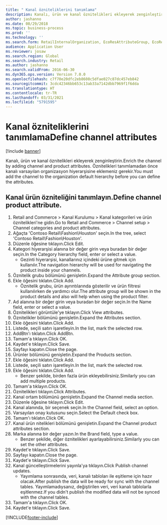 ```yaml
---
title: " Kanal özniteliklerini tanımlama"
description: Kanalı, ürün ve kanal öznitelikleri ekleyerek zenginleştirin.
author: jashanno
ms.date: 08/29/2018
ms.topic: business-process
ms.prod: ''
ms.technology: ''
ms.search.form: RetailInternalOrganization, EcoResAttributeGroup, EcoResAttributeGroupAttribute, RetailAddChannelItems, RetailCatalogProductAttributeValue, RetailMedia
audience: Application User
ms.reviewer: josaw
ms.search.region: Global
ms.search.industry: Retail
ms.author: jashanno
ms.search.validFrom: 2016-06-30
ms.dyn365.ops.version: Version 7.0.0
ms.openlocfilehash: c7f70e20dfc2eb8608c5dfae027c87dc457eb842
ms.sourcegitcommit: 3cdc42346bb653c13ab33a7142dbb7969f1f6dda
ms.translationtype: HT
ms.contentlocale: tr-TR
ms.lasthandoff: 03/31/2021
ms.locfileid: "5791595"
---
```

# <a name="define-channel-attributes"></a><span data-ttu-id="23e00-103"> Kanal özniteliklerini tanımlama</span><span class="sxs-lookup"><span data-stu-id="23e00-103">Define channel attributes</span></span>

[!include [banner](../includes/banner.md)]

<span data-ttu-id="23e00-104">Kanalı, ürün ve kanal öznitelikleri ekleyerek zenginleştirin.</span><span class="sxs-lookup"><span data-stu-id="23e00-104">Enrich the channel by adding channel and product attributes.</span></span> <span data-ttu-id="23e00-105">Öznitelikleri tanımlamadan önce kanalı varsayılan organizasyon hiyerarşisine eklemeniz gerekir.</span><span class="sxs-lookup"><span data-stu-id="23e00-105">You must add the channel to the organization default hierarchy before you can define the attributes.</span></span>


## <a name="define-channel-product-attribute"></a><span data-ttu-id="23e00-106">Kanal ürün özniteliğini tanımlayın.</span><span class="sxs-lookup"><span data-stu-id="23e00-106">Define channel product attribute.</span></span>
1. <span data-ttu-id="23e00-107">Retail and Commerce > Kanal Kurulumu > Kanal kategorileri ve ürün öznitelikleri'ne gidin.</span><span class="sxs-lookup"><span data-stu-id="23e00-107">Go to Retail and Commerce > Channel setup > Channel categories and product attributes.</span></span>
2. <span data-ttu-id="23e00-108">Ağaçta 'Contoso Retail\Fashion\Houston' seçin.</span><span class="sxs-lookup"><span data-stu-id="23e00-108">In the tree, select 'Contoso Retail\Fashion\Houston'.</span></span>
3. <span data-ttu-id="23e00-109">Düzenle öğesine tıklayın.</span><span class="sxs-lookup"><span data-stu-id="23e00-109">Click Edit.</span></span>
4. <span data-ttu-id="23e00-110">Kategori hiyerarşisi alanına bir değer girin veya buradan bir değer seçin.</span><span class="sxs-lookup"><span data-stu-id="23e00-110">In the Category hierarchy field, enter or select a value.</span></span>
    * <span data-ttu-id="23e00-111">Gezinti hiyerarşisi, kanallarınız içindeki ürüne gitmek için kullanılır.</span><span class="sxs-lookup"><span data-stu-id="23e00-111">The navigation hierarchy will be used for navigating the product inside your channels.</span></span>  
5. <span data-ttu-id="23e00-112">Öznitelik grubu bölümünü genişletin.</span><span class="sxs-lookup"><span data-stu-id="23e00-112">Expand the Attribute group section.</span></span>
6. <span data-ttu-id="23e00-113">Ekle öğesini tıklatın.</span><span class="sxs-lookup"><span data-stu-id="23e00-113">Click Add.</span></span>
    * <span data-ttu-id="23e00-114">Öznitelik grubu, ürün ayrıntılarında gösterilir ve ürün filtresi kullanılırken de yardımcı olur.</span><span class="sxs-lookup"><span data-stu-id="23e00-114">The attribute group will be shown in the product details and also will help when using the product filter.</span></span>  
7. <span data-ttu-id="23e00-115">Ad alanına bir değer girin veya buradan bir değer seçin.</span><span class="sxs-lookup"><span data-stu-id="23e00-115">In the Name field, enter or select a value.</span></span>
8. <span data-ttu-id="23e00-116">Öznitelikleri görüntüle'ye tıklayın.</span><span class="sxs-lookup"><span data-stu-id="23e00-116">Click View attributes.</span></span>
9. <span data-ttu-id="23e00-117">Öznitelikler bölümünü genişletin.</span><span class="sxs-lookup"><span data-stu-id="23e00-117">Expand the Attributes section.</span></span>
10. <span data-ttu-id="23e00-118">Ekle öğesini tıklatın.</span><span class="sxs-lookup"><span data-stu-id="23e00-118">Click Add.</span></span>
11. <span data-ttu-id="23e00-119">Listede, seçili satırı işaretleyin.</span><span class="sxs-lookup"><span data-stu-id="23e00-119">In the list, mark the selected row.</span></span>
12. <span data-ttu-id="23e00-120">AddBtn'ı tıklatın.</span><span class="sxs-lookup"><span data-stu-id="23e00-120">Click AddBtn.</span></span>
13. <span data-ttu-id="23e00-121">Tamam'a tıklayın.</span><span class="sxs-lookup"><span data-stu-id="23e00-121">Click OK.</span></span>
14. <span data-ttu-id="23e00-122">Kaydet'e tıklayın.</span><span class="sxs-lookup"><span data-stu-id="23e00-122">Click Save.</span></span>
15. <span data-ttu-id="23e00-123">Sayfayı kapatın.</span><span class="sxs-lookup"><span data-stu-id="23e00-123">Close the page.</span></span>
16. <span data-ttu-id="23e00-124">Ürünler bölümünü genişletin.</span><span class="sxs-lookup"><span data-stu-id="23e00-124">Expand the Products section.</span></span>
17. <span data-ttu-id="23e00-125">Ekle öğesini tıklatın.</span><span class="sxs-lookup"><span data-stu-id="23e00-125">Click Add.</span></span>
18. <span data-ttu-id="23e00-126">Listede, seçili satırı işaretleyin.</span><span class="sxs-lookup"><span data-stu-id="23e00-126">In the list, mark the selected row.</span></span>
19. <span data-ttu-id="23e00-127">Ekle öğesini tıklatın.</span><span class="sxs-lookup"><span data-stu-id="23e00-127">Click Add.</span></span>
    * <span data-ttu-id="23e00-128">Benzer şekilde, birden fazla ürün ekleyebilirsiniz.</span><span class="sxs-lookup"><span data-stu-id="23e00-128">Similarly you can add multiple products.</span></span>  
20. <span data-ttu-id="23e00-129">Tamam'a tıklayın.</span><span class="sxs-lookup"><span data-stu-id="23e00-129">Click OK.</span></span>
21. <span data-ttu-id="23e00-130">Öznitelikleri tıklayın.</span><span class="sxs-lookup"><span data-stu-id="23e00-130">Click Attributes.</span></span>
22. <span data-ttu-id="23e00-131">Kanal ortam bölümünü genişletin.</span><span class="sxs-lookup"><span data-stu-id="23e00-131">Expand the Channel media section.</span></span>
23. <span data-ttu-id="23e00-132">Düzenle öğesine tıklayın.</span><span class="sxs-lookup"><span data-stu-id="23e00-132">Click Edit.</span></span>
24. <span data-ttu-id="23e00-133">Kanal alanında, bir seçenek seçin.</span><span class="sxs-lookup"><span data-stu-id="23e00-133">In the Channel field, select an option.</span></span>
25. <span data-ttu-id="23e00-134">Varsayılan onay kutusunu seçin.</span><span class="sxs-lookup"><span data-stu-id="23e00-134">Select the Default check box.</span></span>
26. <span data-ttu-id="23e00-135">Tamam'ı tıklatın.</span><span class="sxs-lookup"><span data-stu-id="23e00-135">Click OK.</span></span>
27. <span data-ttu-id="23e00-136">Kanal ürün nitelikleri bölümünü genişletin.</span><span class="sxs-lookup"><span data-stu-id="23e00-136">Expand the Channel product attributes section.</span></span>
28. <span data-ttu-id="23e00-137">Marka alanına bir değer yazın.</span><span class="sxs-lookup"><span data-stu-id="23e00-137">In the Brand field, type a value.</span></span>
    * <span data-ttu-id="23e00-138">Benzer şekilde, diğer öznitelikleri ayarlayabilirsiniz.</span><span class="sxs-lookup"><span data-stu-id="23e00-138">Similarly you can set the other attributes.</span></span>  
29. <span data-ttu-id="23e00-139">Kaydet'e tıklayın.</span><span class="sxs-lookup"><span data-stu-id="23e00-139">Click Save.</span></span>
30. <span data-ttu-id="23e00-140">Sayfayı kapatın.</span><span class="sxs-lookup"><span data-stu-id="23e00-140">Close the page.</span></span>
31. <span data-ttu-id="23e00-141">Kaydet'e tıklayın.</span><span class="sxs-lookup"><span data-stu-id="23e00-141">Click Save.</span></span>
32. <span data-ttu-id="23e00-142">Kanal güncelleştirmelerini yayınla'ya tıklayın.</span><span class="sxs-lookup"><span data-stu-id="23e00-142">Click Publish channel updates.</span></span>
    * <span data-ttu-id="23e00-143">Yayımlama sonrasında, veri, kanalı tabloları ile eşitleme için hazır olacak.</span><span class="sxs-lookup"><span data-stu-id="23e00-143">After publish the data will be ready for sync with the channel tables.</span></span> <span data-ttu-id="23e00-144">Yayımlamadıysanız, değiştirilen veri, veri kanalı tablolarla eşitlenmez.</span><span class="sxs-lookup"><span data-stu-id="23e00-144">If you didn't publish the modified data will not be synced with the channel tables.</span></span>  
33. <span data-ttu-id="23e00-145">Tamam'a tıklayın.</span><span class="sxs-lookup"><span data-stu-id="23e00-145">Click OK.</span></span>
34. <span data-ttu-id="23e00-146">Kaydet'e tıklayın.</span><span class="sxs-lookup"><span data-stu-id="23e00-146">Click Save.</span></span>



[!INCLUDE[footer-include](../../includes/footer-banner.md)]